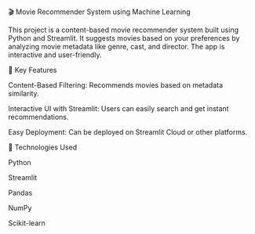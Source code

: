 🎬 Movie Recommender System using Machine Learning

This project is a content-based movie recommender system built using Python and Streamlit. It suggests movies based on your preferences by analyzing movie metadata like genre, cast, and director. The app is interactive and user-friendly.

🧠 Key Features

Content-Based Filtering: Recommends movies based on metadata similarity.

Interactive UI with Streamlit: Users can easily search and get instant recommendations.

Easy Deployment: Can be deployed on Streamlit Cloud or other platforms.

🚀 Technologies Used

Python

Streamlit

Pandas

NumPy

Scikit-learn
